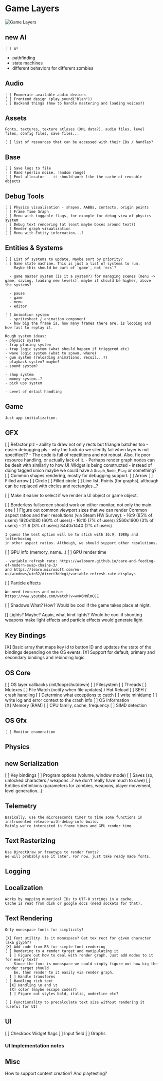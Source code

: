 # Game Layers
  
  ![Game Layers](game_layers_1.png)

## **new** AI

    [ ] A*

- pathfinding
- state machines
- different behaviors for different zombies

## Audio

    [ ] Enumerate available audio devices
    [ ] Frontend design (play_sound("blah"))
    [ ] Backend things (how to handle mastering and loading voices?)

## Assets

    Fonts, textures, texture atlases (XML data?), audio files, level files, config files, save files...

    [ ] list of resources that can be accessed with their IDs / handles?

## Base

    [ ] Save logs to file
    [ ] Rand (perlin noise, random range)
    [ ] Pool allocator -- it should work like the cache of reusable objects

## Debug Tools

    [ ] Physics visualisation - shapes, AABBs, contacts, origin points
    [ ] Frame Time Graph
    [ ] Menu with toggable flags, for example for debug view of physics system
    [ ] Debug text rendering (at least maybe boxes around text?)
    [ ] Render graph visualization
    [ ] Menu with Entity information...?

## Entities & Systems

    [ ] List of systems to update. Maybe sort by priority?
    [ ] Game state machine. This is just a list of systems to run.
        Maybe this should be part of `game`, not `ecs`?
      
      - game master system (is it a system?) for managing scenes (menu -> game, saving, loading new levels). maybe it should be higher, above the systems?

      - pause
      - game
      - menu
      - editor

    [ ] Animation system 
      - spritesheet / animation component 
      - how big the frame is, how many frames there are, is looping and how fast to replay it.

    Rough system ideas:
    - physics system
    - trap placing system
    - trap logic system (what should happen if triggered etc)
    - wave logic system (what to spawn, where)
    - gun system (reloading animations, recoil...?)
    - playback system? maybe?
    - sound system?
    
    - shop system
    - money system..?
    - pick ups system

    - Level of detail handling

## Game

    Just app initialization.

## GFX

  [ ] Refactor plz
    - ability to draw not only rects but triangle batches too
    - easier debugging pls
    - why the fuck do we silently fail when layer is not specified??
    - The code is full of repetitions and not robust. Also, fix poor resource handling, or actually lack of it.
    - Perhaps render graph nodes can be dealt with similarly to how UI_Widget is being constructed -
      instead of doing tagged union maybe we could have a `Graph_Node_Flag` or something?
  [ ] Common shapes rendering, mostly for debugging support.
    [ ] Arrow
    [ ] Filled arrow
    [ ] Circle
    [ ] Filled circle
    [ ] Line list, Points (for graphs), although can be replaced with circles and rectangles...?

  [ ] Make it easier to select if we render a UI object or game object.

  [ ] Borderless fullscreen should work on either monitor, not only the main one
  [ ] Figure out common viewport sizes that we can render
    Common aspect ratios and their resolutions (via Steam HW Survey):
    - 16:9  (85% of users)  1920x1080  (60% of users)
    - 16:10 (7% of users)   2560x1600  (3% of users)
    - 21:9  (3% of users)   3440x1440  (2% of users)

    I guess the best option will be to stick with 16:9, 1080p and letterboxing
    in other aspect ratios. Although, we should support other resolutions.

  [ ] GPU info (memory, name...)
  [ ] GPU render time

    - variable refresh rate: https://walbourn.github.io/care-and-feeding-of-modern-swap-chains-3/
    and https://learn.microsoft.com/en-us/windows/win32/direct3ddxgi/variable-refresh-rate-displays

  [ ] Particle effects

    We need textures and noise:
    https://www.youtube.com/watch?v=wvK6MNlmCCE

  [ ] Shadows
    What? How? Would be cool if the game takes place at night.

  [] Lights? Maybe? Again, what kind lights? Would be cool if shooting weapons make light effects and
  particle effects would generate light

## Key Bindings

  [X] Basic array that maps key id to button ID and updates the state of the bindings depending on
  the OS events.
  [X] Support for default, primary and secondary bindings and rebinding logic

## OS Core

  [ ] OS layer callbacks (init/loop/shutdown)
  [ ] Filesystem
  [ ] Threads
  [ ] Mutexes
  [ ] File Watch (notify when file updates) / Hot Reload
  [ ] SEH / crash handling
    [ ] Determine what exceptions to catch
    [ ] write minidump
    [ ] write log and error context to the crash info
  [ ] OS Information  
    [X] Memory (RAM)
    [ ] CPU family, cache, frequency
    [ ] SIMD detection

## OS Gfx

    [ ] Monitor enumeration

## Physics

## **new** Serialization

  [ ] Key bindings
  [ ] Program options (volume, window mode)
  [ ] Saves (so, unlocked characters / weapons...? we don't really have much to save)
  [ ] Entities definitions (parameters for zombies, weapons, player movement, level generation...)

## Telemetry

    Basically, use the microseconds timer to time some functions in instrumented release-with-debug-info build.
    Mainly we're interested in frame times and GPU render time

## Text Rasterizing

    Use DirectDraw or freetype to render fonts?
    We will probably use it later. For now, just take ready made fonts.

## Logging

## Localization

    Works by mapping numerical IDs to UTF-8 strings in a cache.
    Cache is read from disk or google docs (need sockets for that).

## Text Rendering

    Only monospace fonts for simplicity?
    
    [X] Font utility. Is it monospace? Get tex rect for given character (aka glyph?) 
    [X] Add code from BB for simple font rendering
    [ ] Rendering to a render target and manipulating it
      [ ] Figure out how to deal with render graph. Just add nodes to it for every text?
        Since the font is monospace we could simply figure out how big the render target should
        be, then render to it easily via render graph.
      [ ] Handle transforms
    [ ] Handling rich text 
      [X] Handling \n and \t
      [X] color (maybe escape codes?)
      [ ] Figure out styles bold, italic, underline etc?

    [ ] Functionality to precalculate text size without rendering it (useful for UI)

## UI

  [ ] Checkbox Widget flags
  [ ] Input field
  [ ] Graphs

### UI Implementation notes

## Misc

  How to support content creation? And playtesting?
